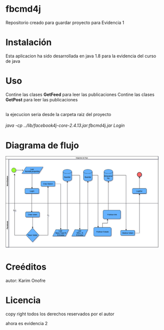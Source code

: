 # fbcmd4j
Repositorio creado para guardar proyecto para Evidencia 1 

<h1>Instalación</h1>
Esta aplicacion ha sido desarrollada en java 1.8 para la evidencia del curso de java


<h1>Uso</h1>

Contine las clases <b>GetFeed</b> para leer las publicaciones
Contine las clases <b>GetPost</b> para leer las publicaciones

<br> la ejecucion seria desde la carpeta raiz del proyecto
<br> <h6>java -cp ../lib/facebook4j-core-2.4.13.jar:fbcmd4j.jar  Login </h6>
<h1>Diagrama de flujo</h1>

<img src="Evidencia2/Evidencia 1.png" alt="diagrama">

<h1>Creéditos</h1>
autor: Karim Onofre
<h1>Licencia</h1>
copy right todos los derechos reservados por el autor

ahora es evidencia 2
